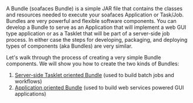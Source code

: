 A Bundle (soafaces Bundle) is a simple JAR file that contains the classes and resources needed to execute your soafaces Application or Task/Job. Bundles are very powerful and flexible software components. You can develop a Bundle to serve as an Application that will implement a web GUI type application or as a Tasklet that will be part of a server-side job process. In either case the steps for developing, packaging, and deploying types of components (aka Bundles) are very similar.

Let's walk through the process of creating a very simple Bundle components. We will show you how to create the two kinds of Bundles:
  1. [Server-side Tasklet oriented Bundle](HowToCreateTasklet.md) (used to build batch jobs and workflows)
  1. [Application oriented Bundle](HowToCreateApplication.md) (used to build web services powered GUI applications)
